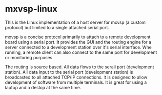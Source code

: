 # mxvsp-linux

This is the Linux implementation of a host server for mxvsp (a custom protocol) but limited to a single attached
serial port.

mxvsp is a concise protocol primarily to attach to a remote development board using a serial port.
It provides the GUI and the routing engine for a server connected to a development station
over it's serial interface.  Whe running, a remote client can also connect to the same port for development
or monitoring purposes.

The routing is source based.  All data flows to the serail port (development station).  All data
input to the serial port (development station) is broadcasted to all attached TCP/IP connections.  It
is designed to allow development of software from multiple terminals.  It is great for using
a laptop and a destop at the same time.

